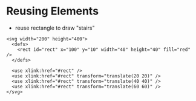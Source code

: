 # Reusing Elements

* reuse rectangle to draw "stairs"

```
<svg width="200" height="400">
  <defs>
    <rect id="rect" x="100" y="10" width="40" height="40" fill="red" />
  </defs>

  <use xlink:href="#rect" />
  <use xlink:href="#rect" transform="translate(20 20)" />
  <use xlink:href="#rect" transform="translate(40 40)" />
  <use xlink:href="#rect" transform="translate(60 60)" />
</svg>
```